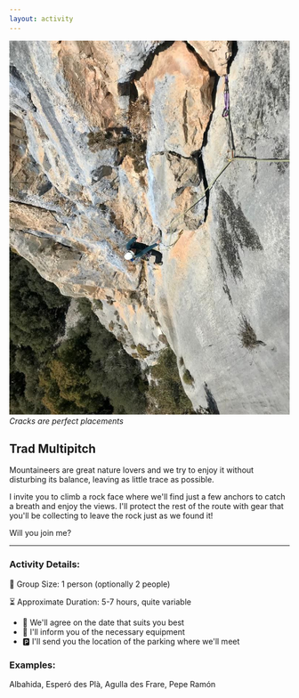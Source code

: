 ```yaml
---
layout: activity
---
```


![Cracks are perfect placements](./../assets/img/vía-larga-clásica.jpg)
*Cracks are perfect placements*

## Trad Multipitch
Mountaineers are great nature lovers and we try to enjoy it without disturbing its balance, leaving as little trace as possible.

I invite you to climb a rock face where we'll find just a few anchors to catch a breath and enjoy the views. I'll protect the rest of the route with gear that you'll be collecting to leave the rock just as we found it!

Will you join me?

* * *

### Activity Details:<br>
👥 Group Size: 1 person (optionally 2 people)

⏳ Approximate Duration: 5-7 hours, quite variable

*	📅 We'll agree on the date that suits you best
*	🎒 I'll inform you of the necessary equipment
*	🅿️ I'll send you the location of the parking where we'll meet

### Examples:<br>
Albahida, Esperó des Plà, Agulla des Frare, Pepe Ramón

